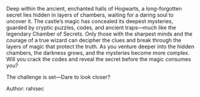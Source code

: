 Deep within the ancient, enchanted halls of Hogwarts, a long-forgotten secret lies hidden in layers of chambers, waiting for a daring soul to uncover it. The castle’s magic has concealed its deepest mysteries, guarded by cryptic puzzles, codes, and ancient traps—much like the legendary Chamber of Secrets. Only those with the sharpest minds and the courage of a true wizard can decipher the clues and break through the layers of magic that protect the truth. As you venture deeper into the hidden chambers, the darkness grows, and the mysteries become more complex. Will you crack the codes and reveal the secret before the magic consumes you?

The challenge is set—Dare to look closer?

Author: rahisec
